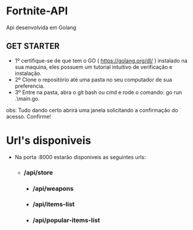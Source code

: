 # Fortnite-API
Api desenvolvida em Golang

## GET STARTER

 - 1º certifique-se de que tem o GO ( https://golang.org/dl/ ) instalado na sua maquina, eles possuem um tutorial intuitivo de verificação e instalação.
 - 2º Clone o repositório até uma pasta no seu computador de sua preferencia.
 - 3º Entre na pasta, abra o git bash ou cmd e rode o comando: go run .\main.go.
 
 obs: Tudo dando certo abrirá uma janela solicitando a confirmação do acesso. Confirme!
 
# Url's disponiveis

- Na porta :8000 estarão disponiveis as seguintes urls:

  - ### /api/store  
	- ### /api/weapons
	- ### /api/items-list
	- ### /api/popular-items-list
